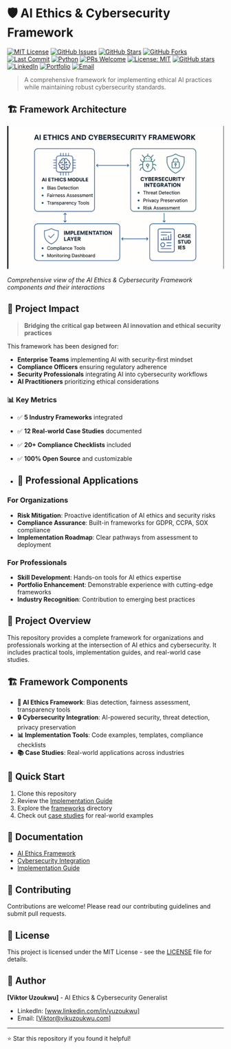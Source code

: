 # 🛡️ AI Ethics & Cybersecurity Framework 
[![MIT License](https://img.shields.io/badge/License-MIT-green.svg)](https://opensource.org/licenses/MIT)
[![GitHub Issues](https://img.shields.io/github/issues/vandyvah/ai-ethics-cybersecurity-framework.svg)](https://github.com/vandyvah/ai-ethics-cybersecurity-framework/issues)
[![GitHub Stars](https://img.shields.io/github/stars/vandyvah/ai-ethics-cybersecurity-framework.svg)](https://github.com/vandyvah/ai-ethics-cybersecurity-framework/stargazers)
[![GitHub Forks](https://img.shields.io/github/forks/vandyvah/ai-ethics-cybersecurity-framework.svg)](https://github.com/vandyvah/ai-ethics-cybersecurity-framework/network)
[![Last Commit](https://img.shields.io/github/last-commit/vandyvah/ai-ethics-cybersecurity-framework.svg)](https://github.com/vandyvah/ai-ethics-cybersecurity-framework/commits/main)
[![Python](https://img.shields.io/badge/Python-3.8+-blue.svg)](https://www.python.org/downloads/)
[![PRs Welcome](https://img.shields.io/badge/PRs-welcome-brightgreen.svg)](http://makeapullrequest.com)
[![License: MIT](https://img.shields.io/badge/License-MIT-yellow.svg)](https://opensource.org/licenses/MIT)
[![GitHub stars](https://img.shields.io/github/stars/YOUR_USERNAME/ai-ethics-cybersecurity-framework.svg)](https://github.com/YOUR_USERNAME/ai-ethics-cybersecurity-framework/stargazers)
[![LinkedIn](https://img.shields.io/badge/-LinkedIn-blue?style=flat&logo=Linkedin&logoColor=white)](www.linkedin.com/in/vuzoukwu)
[![Portfolio](https://img.shields.io/badge/Portfolio-Visit-orange)](www.linkedin.com/in/vuzoukwu)
[![Email](https://img.shields.io/badge/Email-Contact-red)](mailto:viktor@vikuzoukwu.com)

> A comprehensive framework for implementing ethical AI practices while maintaining robust cybersecurity standards.

## 🏗️ Framework Architecture

![Framework Architecture](frameworkarchitecture.png)

*Comprehensive view of the AI Ethics & Cybersecurity Framework components and their interactions*
## 🎯 Project Impact

> **Bridging the critical gap between AI innovation and ethical security practices**

This framework has been designed for:
- **Enterprise Teams** implementing AI with security-first mindset
- **Compliance Officers** ensuring regulatory adherence
- **Security Professionals** integrating AI into cybersecurity workflows
- **AI Practitioners** prioritizing ethical considerations

### 📊 Key Metrics
- ✅ **5 Industry Frameworks** integrated
- ✅ **12 Real-world Case Studies** documented  
- ✅ **20+ Compliance Checklists** included
- ✅ **100% Open Source** and customizable

- ## 💼 Professional Applications

### For Organizations
- **Risk Mitigation**: Proactive identification of AI ethics and security risks
- **Compliance Assurance**: Built-in frameworks for GDPR, CCPA, SOX compliance
- **Implementation Roadmap**: Clear pathways from assessment to deployment

### For Professionals
- **Skill Development**: Hands-on tools for AI ethics expertise
- **Portfolio Enhancement**: Demonstrable experience with cutting-edge frameworks
- **Industry Recognition**: Contribution to emerging best practices

## 🎯 Project Overview

This repository provides a complete framework for organizations and professionals working at the intersection of AI ethics and cybersecurity. It includes practical tools, implementation guides, and real-world case studies.

## 🏗️ Framework Components

- **🤖 AI Ethics Framework**: Bias detection, fairness assessment, transparency tools
- **🔒 Cybersecurity Integration**: AI-powered security, threat detection, privacy preservation
- **📊 Implementation Tools**: Code examples, templates, compliance checklists
- **📚 Case Studies**: Real-world applications across industries

## 🚀 Quick Start

1. Clone this repository
2. Review the [Implementation Guide](docs/Implementation_Guide.md)
3. Explore the [frameworks](frameworks/) directory
4. Check out [case studies](case_studies/) for real-world examples

## 📖 Documentation

- [AI Ethics Framework](docs/AI_Ethics_Framework.md)
- [Cybersecurity Integration](docs/Cybersecurity_Integration.md)
- [Implementation Guide](docs/Implementation_Guide.md)

## 🤝 Contributing

Contributions are welcome! Please read our contributing guidelines and submit pull requests.

## 📄 License

This project is licensed under the MIT License - see the [LICENSE](LICENSE) file for details.

## 👤 Author

**[Viktor Uzoukwu]** - AI Ethics & Cybersecurity Generalist
- LinkedIn: [www.linkedin.com/in/vuzoukwu]
- Email: [Viktor@vikuzoukwu.com]

---
⭐ Star this repository if you found it helpful!

